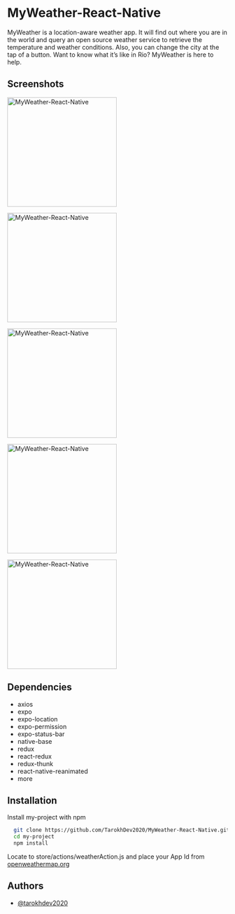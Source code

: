 
# MyWeather-React-Native

MyWeather is a location-aware weather app. It will find out where you are in the world and query an open source weather service to retrieve the temperature and weather conditions. Also, you can change the city at the tap of a button. Want to know what it’s like in Rio? MyWeather is here to help.

## Screenshots

<a href='Simulator Screen Shot - iPhone 11 - 2021-01-04 at 12 05 11' target='_blank'><img src='https://user-images.githubusercontent.com/72879576/153024255-f99b3d7e-fb3c-42ec-b1af-7df94b5f9a8c.png' border='0' alt='MyWeather-React-Native' width="250"/></a>

<a href='Simulator Screen Shot - iPhone 11 - 2021-01-04 at 12 10 02' target='_blank'><img src='https://user-images.githubusercontent.com/72879576/153024740-f0c2aced-6450-4e06-94f0-fcf2321ae0a6.png' alt='MyWeather-React-Native' width="250"/></a>

<a href='Simulator Screen Shot - iPhone 11 - 2021-01-04 at 12 10 17' target='_blank'><img src='https://user-images.githubusercontent.com/72879576/153024796-bf41552e-c6e5-4eea-b321-2e37c7db0f2c.png' alt='MyWeather-React-Native' width="250"/></a>

<a href='Simulator Screen Shot - iPhone 11 - 2021-01-04 at 12 05 52' target='_blank'><img src='https://user-images.githubusercontent.com/72879576/153025065-5961126a-ff74-4e9b-9336-39c61b1f0795.png' alt='MyWeather-React-Native' width="250"/></a>

<a href='Simulator Screen Shot - iPhone 11 - 2021-01-04 at 12 05 40' target='_blank'><img src='https://user-images.githubusercontent.com/72879576/153025103-7a1be0b4-c1c3-4ef8-ac30-94b17e7a91df.png' alt='MyWeather-React-Native' width="250"/></a>


## Dependencies

 - axios
 - expo
 - expo-location
 - expo-permission
 - expo-status-bar
 - native-base
 - redux
 - react-redux
 - redux-thunk
 - react-native-reanimated
 - more


## Installation

Install my-project with npm

```bash
  git clone https://github.com/TarokhDev2020/MyWeather-React-Native.git
  cd my-project
  npm install
```

Locate to store/actions/weatherAction.js and place your App Id from [openweathermap.org](https://openweathermap.org/api)

## Authors

- [@tarokhdev2020](https://www.github.com/TarokhDev2020)
